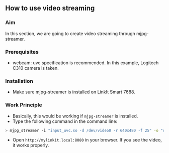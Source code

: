 ## How to use video streaming 

### Aim

In this section, we are going to create video streaming through mjpg-streamer.

### Prerequisites
* webcam: uvc specification is recommended. In this example, Logitech C310 camera is taken.


### Installation
* Make sure mjpg-streamer is installed on LinkIt Smart 7688.

### Work Principle
* Basically, this would be working if `mjpg-streamer` is installed.
* Type the following command in the command line:
``` bash
> mjpg_streamer -i "input_uvc.so -d /dev/video0 -r 640x480 -f 25" -o "output_http.so -p 8080 -w /www/webcam" &
```
* Open `http://mylinkit.local:8080` in your browser. If you see the video, it works properly.
